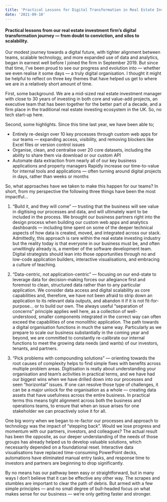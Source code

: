```yaml
---
title: 'Practical Lessons for Digital Transformation in Real Estate Investing'
date: '2021-09-10'
---
```


#### Practical lessons from our real estate investment firm’s digital transformation journey — from doubt to conviction, and silos to scalability.
Our modest journey towards a digital future, with tighter alignment between teams, scalable technology, and more expanded use of data and analytics, began in earnest well before I joined the firm in September 2019. But since that time, I’ve been proud to see our progress and evolution into — whether we even realise it some days — a truly digital organisation. I thought it might be helpful to reflect on three key themes that have helped us get to where we are in a relatively short amount of time.

First, some background. We are a mid-sized real estate investment manager with close to 30 years of investing in both core and value-add projects, an executive team that has been together for the better part of a decade, and a firm place in the traditional real estate investing ecosystem in the UK. So, no tech start-up here.

Second, some highlights. Since this time last year, we have been able to;
- Entirely re-design over 10 key processes through custom web apps for our teams — expanding access, visibility, and removing blockers like Excel files or version control issues
- Organise, clean, and centralise over 20 core datasets, including the ability to share them via download or our custom API
- Automate data extraction from nearly all of our key business applications and property managers
Rapidly increase our time-to-value for internal tools and applications — often turning around digital projects in days, rather than weeks or months

So, what approaches have we taken to make this happen for our teams? In short, from my perspective the following three things have been the most impactful…
1. “Build it, and they will come” — trusting that the business will see value in digitising our processes and data, and will ultimately want to be included in the process. We brought our business partners right into the design process when building our custom web apps and analytics dashboards — including time spent on some of the deeper technical aspects of how data is created, moved, and integrated across our stack. Admittedly, this approach is rare within the real estate investing industry but the reality today is that everyone in our business must be, and often unwittingly already is, a member of the software development team. Digital strategists should lean into those opportunities through no and low-code application builders, interactive visualisations, and embracing a culture of teaching.

2. “Data-centric, not application-centric” — focusing on our end-state to leverage data for decision-making forces our allegiance first and foremost to clean, structured data rather than to any particular application. We consider data access and digital scalability as core capabilities and, therefore, we have not been afraid to strip down an application to its relevant data outputs, and abandon it if it is not fit-for-purpose… or to build our own. The always useful “separation of concerns” principle applies well here, as a collection of well-understood, smaller components integrated in the correct way can often exceed the capabilities of one monolithic application. The path towards a digital organisation functions in much the same way. Particularly as we prepare to scale our business substantially in the coming year and beyond, we are committed to constantly re-calibrate our internal functions to meet the growing data needs (and wants) of our investors, tenants, and partners.

3. “Pick problems with compounding solutions” — orienting towards the root causes of complexity helps to find simple fixes with benefits across multiple problem areas. Digitisation is really about understanding your organisation and team’s activities in practical terms, and we have had our biggest wins when we have drilled down into our processes and seen “horizontal” issues. If one can resolve those type of challenges, it can be a major unlock for the organisation as a whole — creating data assets that have usefulness across the entire business. In practical terms this means tight alignment across both the business and operations teams, to ensure that when an issue arises for one stakeholder we can proactively solve it for all.

One big worry when we began to re-factor our processes and approach to technology was the impact of “stepping back”. Would we lose progress and momentum with our partners, investors, and colleagues? The actual result has been the opposite, as our deeper understanding of the needs of those groups has already helped us to develop valuable solutions, which necessarily depended on a foundational reset. Interactive data visualisations have replaced time-consuming PowerPoint decks, automations have eliminated manual entry tasks, and response time to investors and partners are beginning to drop significantly.

By no means has our pathway been easy or straightforward, but in many ways I don’t believe that it can be effective any other way. The scrapes and stumbles are important to clear the path of debris. But armed with a few simple principles — and no small degree of bull-headed focus on what makes sense for our business — we’re only getting faster and stronger.